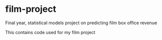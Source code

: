 # film-project
Final year, statistical models project on predicting film box office revenue

This contains code used for my film project
